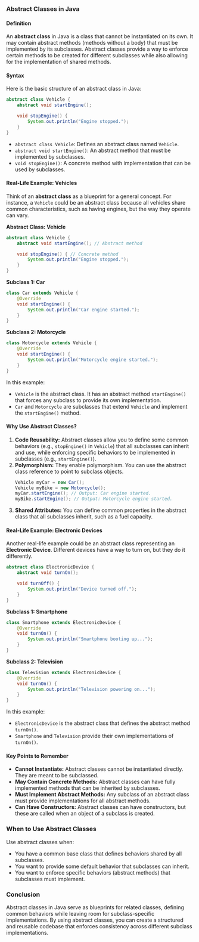 ### Abstract Classes in Java

#### Definition
An **abstract class** in Java is a class that cannot be instantiated on its own. It may contain abstract methods (methods without a body) that must be implemented by its subclasses. Abstract classes provide a way to enforce certain methods to be created for different subclasses while also allowing for the implementation of shared methods. 

#### Syntax
Here is the basic structure of an abstract class in Java:
```java
abstract class Vehicle {
    abstract void startEngine();

    void stopEngine() {
        System.out.println("Engine stopped.");
    }
}
```
- `abstract class Vehicle`: Defines an abstract class named `Vehicle`.
- `abstract void startEngine()`: An abstract method that must be implemented by subclasses.
- `void stopEngine()`: A concrete method with implementation that can be used by subclasses.

#### Real-Life Example: Vehicles
Think of an **abstract class** as a blueprint for a general concept. For instance, a `Vehicle` could be an abstract class because all vehicles share common characteristics, such as having engines, but the way they operate can vary.

**Abstract Class: Vehicle**
```java
abstract class Vehicle {
    abstract void startEngine(); // Abstract method

    void stopEngine() { // Concrete method
        System.out.println("Engine stopped.");
    }
}
```
**Subclass 1: Car**
```java
class Car extends Vehicle {
    @Override
    void startEngine() {
        System.out.println("Car engine started.");
    }
}
```
**Subclass 2: Motorcycle**
```java
class Motorcycle extends Vehicle {
    @Override
    void startEngine() {
        System.out.println("Motorcycle engine started.");
    }
}
```
In this example:
- `Vehicle` is the abstract class. It has an abstract method `startEngine()` that forces any subclass to provide its own implementation.
- `Car` and `Motorcycle` are subclasses that extend `Vehicle` and implement the `startEngine()` method.

#### Why Use Abstract Classes?
1. **Code Reusability:** Abstract classes allow you to define some common behaviors (e.g., `stopEngine()` in `Vehicle`) that all subclasses can inherit and use, while enforcing specific behaviors to be implemented in subclasses (e.g., `startEngine()`).
2. **Polymorphism:** They enable polymorphism. You can use the abstract class reference to point to subclass objects.
   ```java
   Vehicle myCar = new Car();
   Vehicle myBike = new Motorcycle();
   myCar.startEngine(); // Output: Car engine started.
   myBike.startEngine(); // Output: Motorcycle engine started.
   ```
3. **Shared Attributes:** You can define common properties in the abstract class that all subclasses inherit, such as a fuel capacity.

#### Real-Life Example: Electronic Devices
Another real-life example could be an abstract class representing an **Electronic Device**. Different devices have a way to turn on, but they do it differently.
```java
abstract class ElectronicDevice {
    abstract void turnOn();

    void turnOff() {
        System.out.println("Device turned off.");
    }
}
```
**Subclass 1: Smartphone**
```java
class Smartphone extends ElectronicDevice {
    @Override
    void turnOn() {
        System.out.println("Smartphone booting up...");
    }
}
```
**Subclass 2: Television**
```java
class Television extends ElectronicDevice {
    @Override
    void turnOn() {
        System.out.println("Television powering on...");
    }
}
```
In this example:
- `ElectronicDevice` is the abstract class that defines the abstract method `turnOn()`.
- `Smartphone` and `Television` provide their own implementations of `turnOn()`.

#### Key Points to Remember
- **Cannot Instantiate:** Abstract classes cannot be instantiated directly. They are meant to be subclassed.
- **May Contain Concrete Methods:** Abstract classes can have fully implemented methods that can be inherited by subclasses.
- **Must Implement Abstract Methods:** Any subclass of an abstract class must provide implementations for all abstract methods.
- **Can Have Constructors:** Abstract classes can have constructors, but these are called when an object of a subclass is created.

### When to Use Abstract Classes
Use abstract classes when:
- You have a common base class that defines behaviors shared by all subclasses.
- You want to provide some default behavior that subclasses can inherit.
- You want to enforce specific behaviors (abstract methods) that subclasses must implement.

### Conclusion
Abstract classes in Java serve as blueprints for related classes, defining common behaviors while leaving room for subclass-specific implementations. By using abstract classes, you can create a structured and reusable codebase that enforces consistency across different subclass implementations.